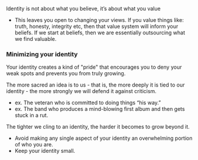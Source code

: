 
Identity is not about what you believe, it’s about what you value
- This leaves you open to changing your views. If you value things like: truth, honesty, integrity etc, then that value system will inform your beliefs. If we start at beliefs, then we are essentially outsourcing what we find valuable.

### Minimizing your identity
Your identity creates a kind of "pride" that encourages you to deny your weak spots and prevents you from truly growing.

The more sacred an idea is to us - that is, the more deeply it is tied to our identity - the more strongly we will defend it against criticism.
- ex. The veteran who is committed to doing things “his way.”
- ex. The band who produces a mind-blowing first album and then gets stuck in a rut.

The tighter we cling to an identity, the harder it becomes to grow beyond it.
- Avoid making any single aspect of your identity an overwhelming portion of who you are.
- Keep your identity small.
